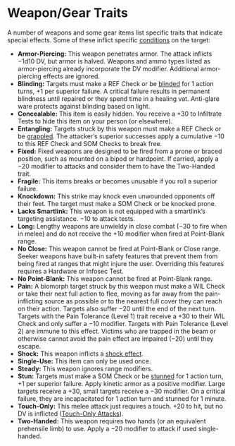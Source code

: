 # Weapon/Gear Traits

A number of weapons and some gear items list specific traits that indicate special effects. Some of these inflict specific [conditions](../12/21-other-action-factors.md#conditions) on the target:

- **Armor-Piercing:** This weapon penetrates armor. The attack inflicts −1d10&nbsp;DV, but armor is halved. Weapons and ammo types listed as armor-piercing already incorporate the DV modifier. Additional armor-piercing effects are ignored.
- **Blinding:** Targets must make a REF Check or be [blinded](../12/21-other-action-factors.md#conditions) for 1 action turns, +1 per superior failure. A critical failure results in permanent blindness until repaired or they spend time in a healing vat. Anti-glare ware protects against blinding based on light.
- **Concealable:** This item is easily hidden. You receive a +30 to Infiltrate Tests to hide this item on your person (or elsewhere).
- **Entangling:** Targets struck by this weapon must make a REF Check or be [grappled](../12/02-melee-combat.md#grappling). The attacker’s superior successes apply a cumulative −10 to this REF Check and SOM Checks to break free.
- **Fixed:** Fixed weapons are designed to be fired from a prone or braced position, such as mounted on a bipod or hardpoint. If carried, apply a −20 modifier to attacks and consider them to have the Two-Handed trait.
- **Fragile:** This items breaks or becomes unusable if you roll a superior failure.
- **Knockdown:** This strike may knock even unwounded opponents off their feet. The target must make a SOM Check or be knocked prone.
- **Lacks Smartlink:** This weapon is not equipped with a smartlink’s targeting assistance. −10 to attack tests.
- **Long:** Lengthy weapons are unwieldy in close combat (−30 to fire when in melee) and do not receive the +10 modifier when fired at Point-Blank range.
- **No Close:** This weapon cannot be fired at Point-Blank or Close range. Seeker weapons have built-in safety features that prevent them from being fired at ranges that might injure the user. Overriding this features requires a Hardware or Infosec Test.
- **No Point-Blank:** This weapon cannot be fired at Point-Blank range.
- **Pain:** A biomorph target struck by this weapon must make a WIL Check or take their next full action to flee, moving as far away from the pain-inflicting source as possible or to the nearest full cover they can reach on their action. Targets also suffer −20 until the end of the next turn. Targets with the Pain Tolerance (Level 1) trait receive a +30 to their WIL Check and only suffer a −10 modifier. Targets with Pain Tolerance (Level 2) are immune to this effect. Victims who are trapped in the beam or otherwise cannot avoid the pain effect are impaired (−20) until they escape.
- **Shock:** This weapon inflicts a [shock effect](../12/15-special-attacks.md#shock-attacks).
- **Single-Use:** This item can only be used once.
- **Steady:** This weapon ignores range modifiers.
- **Stun:** Targets must make a SOM Check or be [stunned](../12/21-other-action-factors.md#conditions) for 1 action turn, +1 per superior failure. Apply kinetic armor as a positive modifier. Large targets receive a +30, small targets receive a −30 modifier. On a critical failure, they are incapacitated for 1 action turn and stunned for 1 minute.
- **Touch-Only:** This melee attack just requires a touch. +20 to hit, but no DV is inflicted ([Touch-Only Attacks](../12/02-melee-combat.md#touch-only-attacks)).
- **Two-Handed:** This weapon requires two hands (or an equivalent prehensile limb) to use. Apply a −20 modifier to attack if used single-handed.

